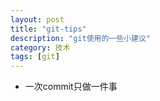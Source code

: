 ```yaml
---
layout: post
title: "git-tips"
description: "git使用的一些小建议"
category: 技术
tags: [git]
---
```


* 一次commit只做一件事

